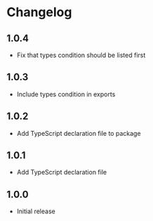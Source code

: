 # Changelog

## 1.0.4

* Fix that types condition should be listed first

## 1.0.3

* Include types condition in exports

## 1.0.2

* Add TypeScript declaration file to package

## 1.0.1

* Add TypeScript declaration file

## 1.0.0

* Initial release
